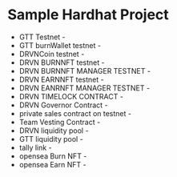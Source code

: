 # Sample Hardhat Project

- GTT Testnet -  
- GTT burnWallet testnet -  
- DRVNCoin testnet - 
- DRVN BURNNFT testnet - 
- DRVN BURNNFT MANAGER TESTNET - 
- DRVN EARNNFT testnet - 
- DRVN EANRNFT MANAGER TESTNET - 
- DRVN TIMELOCK CONTRACT - 
- DRVN Governor Contract - 
- private sales contract on testnet - 
- Team Vesting Contract -  
- DRVN liquidity pool -   
- GTT liquidity pool -  
- tally link - 
- opensea Burn NFT - 
- opensea Earn NFT - 